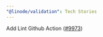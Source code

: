 ```yaml
---
"@linode/validation": Tech Stories
---
```


Add Lint Github Action ([#9973](https://github.com/linode/manager/pull/9973))
